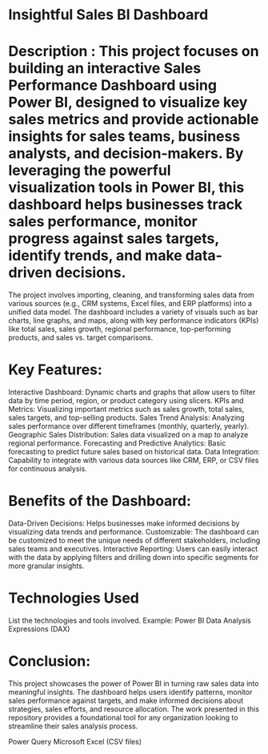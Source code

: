 # Insightful Sales BI Dashboard
# Description : This project focuses on building an interactive Sales Performance Dashboard using Power BI, designed to visualize key sales metrics and provide actionable insights for sales teams, business analysts, and decision-makers. By leveraging the powerful visualization tools in Power BI, this dashboard helps businesses track sales performance, monitor progress against sales targets, identify trends, and make data-driven decisions.

The project involves importing, cleaning, and transforming sales data from various sources (e.g., CRM systems, Excel files, and ERP platforms) into a unified data model. The dashboard includes a variety of visuals such as bar charts, line graphs, and maps, along with key performance indicators (KPIs) like total sales, sales growth, regional performance, top-performing products, and sales vs. target comparisons.
# Key Features:
Interactive Dashboard: Dynamic charts and graphs that allow users to filter data by time period, region, or product category using slicers.
KPIs and Metrics: Visualizing important metrics such as sales growth, total sales, sales targets, and top-selling products.
Sales Trend Analysis: Analyzing sales performance over different timeframes (monthly, quarterly, yearly).
Geographic Sales Distribution: Sales data visualized on a map to analyze regional performance.
Forecasting and Predictive Analytics: Basic forecasting to predict future sales based on historical data.
Data Integration: Capability to integrate with various data sources like CRM, ERP, or CSV files for continuous analysis.
# Benefits of the Dashboard:
Data-Driven Decisions: Helps businesses make informed decisions by visualizing data trends and performance.
Customizable: The dashboard can be customized to meet the unique needs of different stakeholders, including sales teams and executives.
Interactive Reporting: Users can easily interact with the data by applying filters and drilling down into specific segments for more granular insights.
# Technologies Used

List the technologies and tools involved.
Example:
Power BI
Data Analysis Expressions (DAX)
# Conclusion:
This project showcases the power of Power BI in turning raw sales data into meaningful insights. The dashboard helps users identify patterns, monitor sales performance against targets, and make informed decisions about strategies, sales efforts, and resource allocation. The work presented in this repository provides a foundational tool for any organization looking to streamline their sales analysis process.


Power Query
Microsoft Excel (CSV files)
